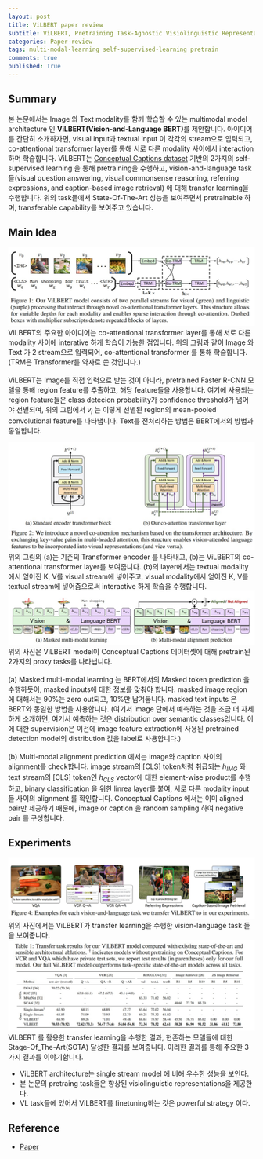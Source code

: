 ```yaml
---
layout: post
title: ViLBERT paper review
subtitle: ViLBERT, Pretraining Task-Agnostic Visiolinguistic Representations for Vision-and-Language Tasks
categories: Paper-review
tags: multi-modal-learning self-supervised-learning pretrain
comments: true
published: True
---
```


## Summary 
본 논문에서는 Image 와 Text modality를 함께 학습할 수 있는 multimodal model architecture 인 <strong>ViLBERT(Vision-and-Language BERT)</strong>를 제안합니다. 아이디어를 간단히 소개하자면, visual input과 textual input 이 각각의 stream으로 입력되고, co-attentional transformer layer를 통해 서로 다른 modality 사이에서 interaction하며 학습합니다. ViLBERT는 [Conceptual Captions dataset](https://ai.google.com/research/ConceptualCaptions/) 기반의 2가지의 self-supervised learning 을 통해 pretraining을 수행하고, vision-and-language task들(visual question answering, visual commonsense reasoning, referring expressions, and caption-based image retrieval) 에 대해 transfer learning을 수행합니다. 위의 task들에서 State-Of-The-Art 성능을 보여주면서 pretrainable 하며, transferable capability를 보여주고 있습니다.
## Main Idea
![model architecture](/assets/images/vilbert/fig1.jpg) 
<br>
ViLBERT의 주요한 아이디어는 co-attentional transformer layer를 통해 서로 다른 modality 사이에 interative 하게 학습이 가능한 점입니다. 위의 그림과 같이 Image 와 Text 가 2 stream으로 입력되어, co-attentional transformer 를 통해 학습합니다. (TRM은 Transformer를 약자로 쓴 것입니다.) <br>
<br>
ViLBERT는 Image를 직접 입력으로 받는 것이 아니라, pretrained Faster R-CNN 모델을 통해 region feature를 추출하고, 해당 feature들을 사용합니다. 여기에 사용되는 region feature들은 class detecion probability가 confidence threshold가 넘어야 선별되며, 위의 그림에서 $v_i$ 는 이렇게 선별된 region의 mean-pooled convolutional feature를 나타냅니다. Text를 전처리하는 방법은 BERT에서의 방법과 동일합니다. 

![fig](/assets/images/vilbert/fig2.jpg)
<br>
위의 그림의 (a)는 기존의 Transformer encoder 를 나타내고, (b)는 ViLBERT의 co-attentional transformer layer를 보여줍니다. (b)의 layer에서는 textual modality 에서 얻어진 K, V를 visual stream에 넣어주고, visual modality에서 얻어진 K, V를 textual stream에 넣어줌으로써 interactive 하게 학습을 수행합니다.
![fig](/assets/images/vilbert/fig3.jpg)
<br>
위의 사진은 ViLBERT model이 Conceptual Captions 데이터셋에 대해 pretrain된 2가지의 proxy tasks를 나타냅니다. <br><br>
(a) Masked multi-modal learning 는 BERT에서의 Masked token prediction 을 수행하듯이, masked inputs에 대한 정보를 맞춰야 합니다. masked image region 에 대해서는 90%는 zero out되고, 10%만 남겨둡니다. masked text inputs 은 BERT와 동일한 방법을 사용합니다. (여기서 image 단에서 예측하는 것을 조금 더 자세하게 소개하면, 여기서 예측하는 것은 distribution over semantic classes입니다. 이에 대한 supervision은 이전에 image feature extraction에 사용된 pretrained detection model의 distribution 값을 label로 사용합니다.)
<br><br>
(b) Multi-modal alignment prediction 에서는 image와 caption 사이의 alignment를 check합니다. image stream의 [CLS] token처럼 취급되는 $h_{IMG}$ 와 text stream의 [CLS] token인 $h_{CLS}$ vector에 대한 element-wise product를 수행하고, binary classification 을 위한 linrea layer를 붙여, 서로 다른 modality input들 사이의 alignment 를 확인합니다. Conceptual Captions 에서는 이미 aligned pair만 제공하기 때문에, image or caption 을 random sampling 하여 negative pair 를 구성합니다.

## Experiments 
![fig](/assets/images/vilbert/fig4.jpg)
<br>
위의 사진에서는 ViLBERT가 transfer learning을 수행한 vision-language task 들을 보여줍니다.<br>
![fig](/assets/images/vilbert/fig5.jpg)
<br>
ViLBERT 를 활용한 transfer learning을 수행한 결과, 현존하는 모델들에 대한 Stage-Of_The-Art(SOTA) 달성한 결과를 보여줍니다. 
이러한 결과를 통해 주요한 3가지 결과를 이야기합니다.
- ViLBERT architecture는 single stream model 에 비해 우수한 성능을 보인다. 
- 본 논문의 pretraing task들은 향상된 visiolinguistic representations을 제공한다. 
- VL task들에 있어서 ViLBERT를 finetuning하는 것은 powerful strategy 이다.

## Reference
- <a href="https://arxiv.org/abs/1908.02265"> Paper </a><br>
<!-- ## 느낀 점 -->


<!-- ## Main Contribution 
## Introduction
## Method
## Experiments 
## Conclusion  -->
<!-- - main contribution 
- intro
- method 
- exp 
- conclusion
- 느낀 점 & 논문 읽으며 궁금했던 점, 배운점  -->

